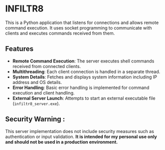 # INFILTR8

This is a Python application that listens for connections and allows remote command execution. It uses socket programming to communicate with clients and executes commands received from them.

## Features

- **Remote Command Execution**: The server executes shell commands received from connected clients.
- **Multithreading**: Each client connection is handled in a separate thread.
- **System Details**: Fetches and displays system information including IP address and OS details.
- **Error Handling**: Basic error handling is implemented for command execution and client handling.
- **External Server Launch**: Attempts to start an external executable file (`infiltr8_server.exe`).


## Security Warning :
This server implementation does not include security measures such as authentication or input validation. 
**It is intended for my personal use only and should not be used in a production environment.**
